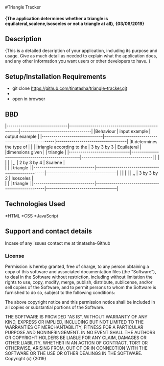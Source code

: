 #Triangle Tracker

#### {The application determines whether a triangle is equilateral,scalene,isosceles or not a triangle at all}, {03/06/2019}

## Description

{This is a detailed description of your application, including its purpose and usage.  Give as much detail as needed to explain what the application does, and any other information you want users or other developers to have. }

## Setup/Installation Requirements
* git clone https://github.com/tinatasha/triangle-tracker.git
* 
* open in browser

## BBD
|-------------------------------|----------------------------------------------------|------------------------------------|
|Behaviour                      |                 input example                      |        output example              |
|-------------------------------|----------------------------------------------------|------------------------------------|
|It determines the type of      |                                                    |                                    |
|triangle according to the      |               3 by 3 by 3                          |       Equilateral                  |
|dimensions given               |                                                    |       triangle                     |
|-------------------------------|----------------------------------------------------|------------------------------------|
|                               |                                                    |                                    |
|          ,,                   |                2 by 3 by 4                         |         Scalene                    |    
|                               |                                                    |         triangle                   |
|-------------------------------|----------------------------------------------------|------------------------------------|
|                               |                                                    |                                    |
|         ,,                    |               3 by 3 by 2                          |         Isosceles                  |    
|                               |                                                    |         triangle                   |
|-------------------------------|----------------------------------------------------|------------------------------------|

## Technologies Used
*HTML
*CSS
*JavaScript

## Support and contact details
Incase of any issues contact me at tinatasha-Github

### License
Permission is hereby granted, free of charge, to any person obtaining a copy of this software and associated documentation files (the "Software"), to deal in the Software without restriction, including without limitation the rights to use, copy, modify, merge, publish, distribute, sublicense, and/or sell copies of the Software, and to permit persons to whom the Software is furnished to do so, subject to the following conditions:

The above copyright notice and this permission notice shall be included in all copies or substantial portions of the Software.

THE SOFTWARE IS PROVIDED "AS IS", WITHOUT WARRANTY OF ANY KIND, EXPRESS OR IMPLIED, INCLUDING BUT NOT LIMITED TO THE WARRANTIES OF MERCHANTABILITY, FITNESS FOR A PARTICULAR PURPOSE AND NONINFRINGEMENT. IN NO EVENT SHALL THE AUTHORS OR COPYRIGHT HOLDERS BE LIABLE FOR ANY CLAIM, DAMAGES OR OTHER LIABILITY, WHETHER IN AN ACTION OF CONTRACT, TORT OR OTHERWISE, ARISING FROM, OUT OF OR IN CONNECTION WITH THE SOFTWARE OR THE USE OR OTHER DEALINGS IN THE SOFTWARE.
Copyright (c) {2019}